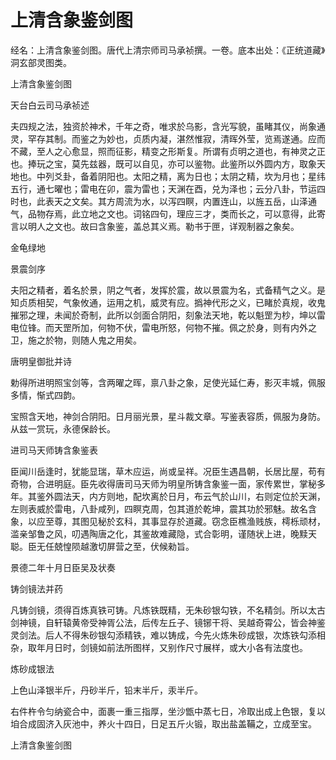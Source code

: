 # 上清含象鉴剑图

经名：上清含象鉴剑图。唐代上清宗师司马承祯撰。一卷。底本出处：《正统道藏》洞玄部灵图类。

上清含象鉴剑图

天台白云司马承祯述

夫四规之法，独资於神术，千年之奇，唯求於乌影，含光写貌，虽睹其仪，尚象通灵，罕存其制。而鉴之为妙也，贞质内凝，湛然惟寂，清晖外莹，览焉遂通。应而不藏，至人之心愈显，照而征影，精变之形斯复。所谓有贞明之道也，有神灵之正也。捧玩之宝，莫先兹器，既可以自见，亦可以鉴物。此鉴所以外圆内方，取象天地也。中列爻卦，备着阴阳也。太阳之精，离为日也；太阴之精，坎为月也；星纬五行，通七曜也；雷电在卯，震为雷也；天渊在酉，兑为泽也；云分八卦，节运四时也，此表天之文矣。其方周流为水，以泻四瞑，内置连山，以旌五岳，山泽通气，品物存焉，此立地之文也。词铭四句，理应三才，类而长之，可以意得，此寄言以明人之文也。故曰含象鉴，盖总其义焉。勒书于匣，详观制器之象矣。

金龟绿地

景震剑序

夫阳之精者，着名於景，阴之气者，发挥於震，故以景震为名，式备精气之义。是知贞质相契，气象攸通，运用之机，威灵有应。撝神代形之义，已睹於真规，收鬼摧邪之理，未闻於奇制，此所以剑面合阴阳，刻象法天地，乾以魁罡为杪，坤以雷电位锋。而天罡所加，何物不伏，雷电所怒，何物不摧。佩之於身，则有内外之卫，施之於物，则随人鬼之用矣。

唐明皇御批并诗

勅得所进明照宝剑等，含两曜之晖，禀八卦之象，足使光延仁寿，影灭丰城，佩服多情，惭式四韵。

宝照含天地，神剑合阴阳。日月丽光景，星斗裁文章。写鉴表容质，佩服为身防。从兹一赏玩，永德保龄长。

进司马天师铸含象鉴表

臣闻川岳逢时，犹能显瑞，草木应运，尚或呈祥。况臣生遇昌朝，长居比屋，苟有奇物，合进明庭。臣先收得唐司马天师为明皇所铸含象鉴一面，家传累世，掌秘多年。其鉴外圆法天，内方则地，配坎离於日月，布云气於山川，右则定位於天渊，左则表威於雷电，八卦咸列，四瞑克周，包其道於乾坤，震其功於邪魅。故名含象，以应至尊，其图见秘於玄科，其事显存於道藏。窃念臣樵渔贱族，樗栎顽材，滥亲邹鲁之风，叨遇陶唐之化，其鉴故难藏隐，式合彰明，谨随状上进，晚黩天聪。臣无任兢惶陨越激切屏营之至，伏候勑旨。

景德二年十月日臣吴及状奏

铸剑镜法并药

凡铸剑镜，须得百炼真铁可铸。凡炼铁既精，无朱砂银勾铁，不名精剑。所以太古剑神镜，自轩辕黄帝受神胥公法，后传左丘子、镜铘干将、吴越奇霄公，皆会神鉴灵剑法。后人不得朱砂银勾添精铁，难以铸成，今先火炼朱砂成银，次炼铁勾添相杂，取年月日时，剑镜如前法所图样，又别作尺寸展样，或大小各有法度也。

炼砂成银法

上色山泽银半斤，丹砂半斤，铅末半斤，汞半斤。

右件杵令匀纳瓷合中，面裹一重三指厚，坐沙甑中蒸七日，冷取出成上色银，复以垍合成固济入灰池中，养火十四日，日足五斤火锻，取出盐盖鞴之，立成至宝。

上清含象鉴剑图
